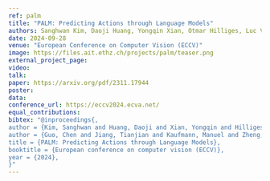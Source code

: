 ```yaml
---
ref: palm
title: "PALM: Predicting Actions through Language Models"
authors: Sanghwan Kim, Daoji Huang, Yongqin Xian, Otmar Hilliges, Luc Van Gool, Xi Wang
date: 2024-09-28
venue: "European Conference on Computer Vision (ECCV)"
image: https://files.ait.ethz.ch/projects/palm/teaser.png
external_project_page:
video:
talk: 
paper: https://arxiv.org/pdf/2311.17944
poster: 
data: 
conference_url: https://eccv2024.ecva.net/
equal_contributions:
bibtex: "@inproceedings{,
author = {Kim, Sanghwan and Huang, Daoji and Xian, Yongqin and Hilliges, Otmar and Van Gool, Luc and Wang, Xi}
author = {Guo, Chen and Jiang, Tianjian and Kaufmann, Manuel and Zheng, Chengwei and Valentin, Julien and Song, Jie and Hilliges, Otmar}, 
title = {PALM: Predicting Actions through Language Models},
booktitle = {European conference on computer vision (ECCV)},
year = {2024},
}"
---
```

